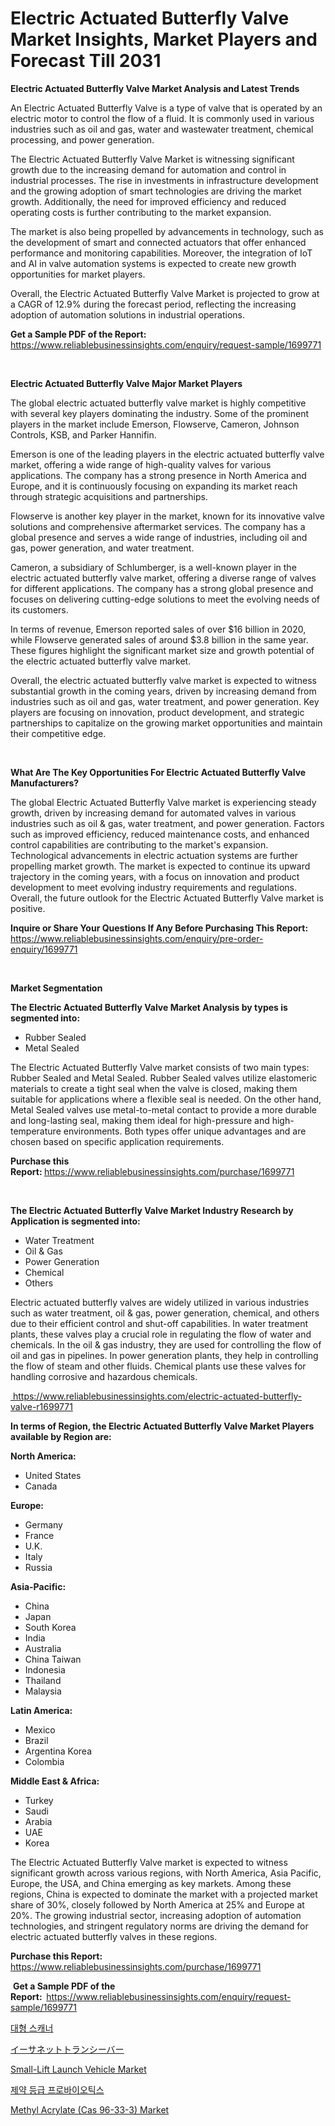 <p><h1>Electric Actuated Butterfly Valve Market Insights, Market Players and Forecast Till 2031</h1></p><p><strong>Electric Actuated Butterfly Valve Market Analysis and Latest Trends</strong></p>
<p><p>An Electric Actuated Butterfly Valve is a type of valve that is operated by an electric motor to control the flow of a fluid. It is commonly used in various industries such as oil and gas, water and wastewater treatment, chemical processing, and power generation.</p><p>The Electric Actuated Butterfly Valve Market is witnessing significant growth due to the increasing demand for automation and control in industrial processes. The rise in investments in infrastructure development and the growing adoption of smart technologies are driving the market growth. Additionally, the need for improved efficiency and reduced operating costs is further contributing to the market expansion.</p><p>The market is also being propelled by advancements in technology, such as the development of smart and connected actuators that offer enhanced performance and monitoring capabilities. Moreover, the integration of IoT and AI in valve automation systems is expected to create new growth opportunities for market players.</p><p>Overall, the Electric Actuated Butterfly Valve Market is projected to grow at a CAGR of 12.9% during the forecast period, reflecting the increasing adoption of automation solutions in industrial operations.</p></p>
<p><strong>Get a Sample PDF of the Report:&nbsp;</strong> <a href="https://www.reliablebusinessinsights.com/enquiry/request-sample/1699771">https://www.reliablebusinessinsights.com/enquiry/request-sample/1699771</a></p>
<p>&nbsp;</p>
<p><strong>Electric Actuated Butterfly Valve Major Market Players</strong></p>
<p><p>The global electric actuated butterfly valve market is highly competitive with several key players dominating the industry. Some of the prominent players in the market include Emerson, Flowserve, Cameron, Johnson Controls, KSB, and Parker Hannifin.</p><p>Emerson is one of the leading players in the electric actuated butterfly valve market, offering a wide range of high-quality valves for various applications. The company has a strong presence in North America and Europe, and it is continuously focusing on expanding its market reach through strategic acquisitions and partnerships.</p><p>Flowserve is another key player in the market, known for its innovative valve solutions and comprehensive aftermarket services. The company has a global presence and serves a wide range of industries, including oil and gas, power generation, and water treatment.</p><p>Cameron, a subsidiary of Schlumberger, is a well-known player in the electric actuated butterfly valve market, offering a diverse range of valves for different applications. The company has a strong global presence and focuses on delivering cutting-edge solutions to meet the evolving needs of its customers.</p><p>In terms of revenue, Emerson reported sales of over $16 billion in 2020, while Flowserve generated sales of around $3.8 billion in the same year. These figures highlight the significant market size and growth potential of the electric actuated butterfly valve market.</p><p>Overall, the electric actuated butterfly valve market is expected to witness substantial growth in the coming years, driven by increasing demand from industries such as oil and gas, water treatment, and power generation. Key players are focusing on innovation, product development, and strategic partnerships to capitalize on the growing market opportunities and maintain their competitive edge.</p></p>
<p>&nbsp;</p>
<p><strong>What Are The Key Opportunities For Electric Actuated Butterfly Valve Manufacturers?</strong></p>
<p><p>The global Electric Actuated Butterfly Valve market is experiencing steady growth, driven by increasing demand for automated valves in various industries such as oil & gas, water treatment, and power generation. Factors such as improved efficiency, reduced maintenance costs, and enhanced control capabilities are contributing to the market's expansion. Technological advancements in electric actuation systems are further propelling market growth. The market is expected to continue its upward trajectory in the coming years, with a focus on innovation and product development to meet evolving industry requirements and regulations. Overall, the future outlook for the Electric Actuated Butterfly Valve market is positive.</p></p>
<p><strong>Inquire or Share Your Questions If Any Before Purchasing This Report:</strong> <a href="https://www.reliablebusinessinsights.com/enquiry/pre-order-enquiry/1699771">https://www.reliablebusinessinsights.com/enquiry/pre-order-enquiry/1699771</a></p>
<p>&nbsp;</p>
<p><strong>Market Segmentation</strong></p>
<p><strong>The Electric Actuated Butterfly Valve Market Analysis by types is segmented into:</strong></p>
<p><ul><li>Rubber Sealed</li><li>Metal Sealed</li></ul></p>
<p><p>The Electric Actuated Butterfly Valve market consists of two main types: Rubber Sealed and Metal Sealed. Rubber Sealed valves utilize elastomeric materials to create a tight seal when the valve is closed, making them suitable for applications where a flexible seal is needed. On the other hand, Metal Sealed valves use metal-to-metal contact to provide a more durable and long-lasting seal, making them ideal for high-pressure and high-temperature environments. Both types offer unique advantages and are chosen based on specific application requirements.</p></p>
<p><strong>Purchase this Report:&nbsp;</strong><a href="https://www.reliablebusinessinsights.com/purchase/1699771">https://www.reliablebusinessinsights.com/purchase/1699771</a></p>
<p>&nbsp;</p>
<p><strong>The Electric Actuated Butterfly Valve Market Industry Research by Application is segmented into:</strong></p>
<p><ul><li>Water Treatment</li><li>Oil & Gas</li><li>Power Generation</li><li>Chemical</li><li>Others</li></ul></p>
<p><p>Electric actuated butterfly valves are widely utilized in various industries such as water treatment, oil & gas, power generation, chemical, and others due to their efficient control and shut-off capabilities. In water treatment plants, these valves play a crucial role in regulating the flow of water and chemicals. In the oil & gas industry, they are used for controlling the flow of oil and gas in pipelines. In power generation plants, they help in controlling the flow of steam and other fluids. Chemical plants use these valves for handling corrosive and hazardous chemicals.</p></p>
<p><a href="https://www.reliablebusinessinsights.com/electric-actuated-butterfly-valve-r1699771">&nbsp;https://www.reliablebusinessinsights.com/electric-actuated-butterfly-valve-r1699771</a></p>
<p><strong>In terms of Region, the Electric Actuated Butterfly Valve Market Players available by Region are:</strong></p>
<p>
    <p> <strong> North America: </strong>
        <ul>
            <li>United States</li>
            <li>Canada</li>
        </ul>
        </p> 
    <p> <strong> Europe: </strong>
        <ul>
            <li>Germany</li>
            <li>France</li>
            <li>U.K.</li>
            <li>Italy</li>
            <li>Russia</li>
        </ul>
        </p> 
    <p> <strong> Asia-Pacific: </strong>
        <ul>
            <li>China</li>
            <li>Japan</li>
            <li>South Korea</li>
            <li>India</li>
            <li>Australia</li>
            <li>China Taiwan</li>
            <li>Indonesia</li>
            <li>Thailand</li>
            <li>Malaysia</li>
        </ul>
        </p> 
    <p> <strong> Latin America: </strong>
        <ul>
            <li>Mexico</li>
            <li>Brazil</li>
            <li>Argentina Korea</li>
            <li>Colombia</li>
        </ul>
        </p> 
    <p> <strong> Middle East & Africa: </strong>
        <ul>
            <li>Turkey</li>
            <li>Saudi</li>
            <li>Arabia</li>
            <li>UAE</li>
            <li>Korea</li>
        </ul>
    </p>
    </p>
<p><p>The Electric Actuated Butterfly Valve market is expected to witness significant growth across various regions, with North America, Asia Pacific, Europe, the USA, and China emerging as key markets. Among these regions, China is expected to dominate the market with a projected market share of 30%, closely followed by North America at 25% and Europe at 20%. The growing industrial sector, increasing adoption of automation technologies, and stringent regulatory norms are driving the demand for electric actuated butterfly valves in these regions.</p></p>
<p><strong>Purchase this Report: </strong><a href="https://www.reliablebusinessinsights.com/purchase/1699771">https://www.reliablebusinessinsights.com/purchase/1699771</a></p>
<p>&nbsp;<strong>Get a Sample PDF of the Report:&nbsp;&nbsp;</strong><a href="https://www.reliablebusinessinsights.com/enquiry/request-sample/1699771">https://www.reliablebusinessinsights.com/enquiry/request-sample/1699771</a></p>
<p><strong></strong></p>
<p><p><a href="https://github.com/nhaiquang84/Market-Research-Report-List-1/blob/main/7007708111849.md">대형 스캐너</a></p><p><a href="https://github.com/BoydYundt1/Market-Research-Report-List-1/blob/main/5381264123091.md">イーサネットトランシーバー</a></p><p><a href="https://github.com/khayangel/Market-Research-Report-List-3/blob/main/small-lift-launch-vehicle-market.md">Small-Lift Launch Vehicle Market</a></p><p><a href="https://github.com/airdroplover110/Market-Research-Report-List-1/blob/main/7133883111850.md">제약 등급 프로바이오틱스</a></p><p><a href="https://github.com/WillieWoodard/Market-Research-Report-List-5/blob/main/methyl-acrylate-cas-96-33-3-market.md">Methyl Acrylate (Cas 96-33-3) Market</a></p></p>